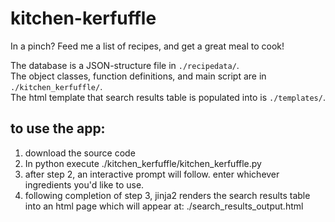 # kitchen-kerfuffle
In a pinch? Feed me a list of recipes, and get a great meal to cook!

The database is a JSON-structure file in `./recipedata/`. <br>
The object classes, function definitions, and main script are in `./kitchen_kerfuffle/`. <br>
The html template that search results table is populated into is `./templates/`. <br>  

## to use the app: 
1) download the source code
2) In python execute ./kitchen_kerfuffle/kitchen_kerfuffle.py
3) after step 2, an interactive prompt will follow. enter whichever ingredients you'd like to use.
4) following completion of step 3, jinja2 renders the search results table into an html page which will appear at: ./search_results_output.html
